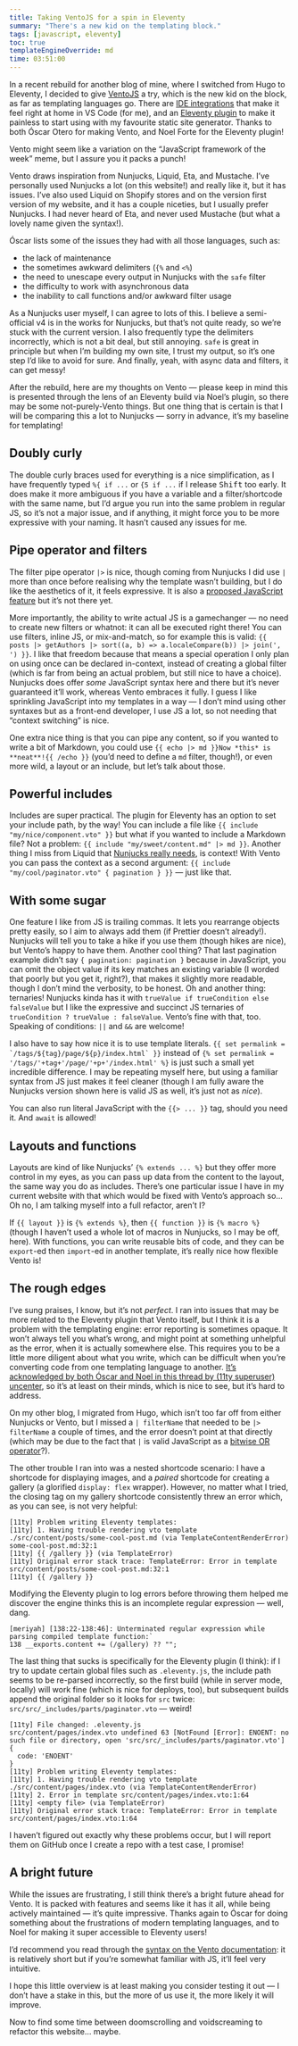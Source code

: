 ```yaml
---
title: Taking VentoJS for a spin in Eleventy
summary: "There's a new kid on the templating block."
tags: [javascript, eleventy]
toc: true
templateEngineOverride: md
time: 03:51:00
---
```


In a recent rebuild for another blog of mine, where I switched from Hugo to Eleventy, I decided to give [VentoJS](https://vento.js.org/) a try, which is the new kid on the block, as far as templating languages go. There are [IDE integrations](https://vento.js.org/editor-integrations/) that make it feel right at home in VS Code (for me), and an [Eleventy plugin](https://github.com/noelforte/eleventy-plugin-vento) to make it painless to start using with my favourite static site generator. Thanks to both Óscar Otero for making Vento, and Noel Forte for the Eleventy plugin!

Vento might seem like a variation on the “JavaScript framework of the week” meme, but I assure you it packs a punch!

Vento draws inspiration from Nunjucks, Liquid, Eta, and Mustache. I’ve personally used Nunjucks a lot (on this website!) and really like it, but it has issues. I’ve also used Liquid on Shopify stores and on the version first version of my website, and it has a couple niceties, but I usually prefer Nunjucks. I had never heard of Eta, and never used Mustache (but what a lovely name given the syntax!).

Óscar lists some of the issues they had with all those languages, such as:

- the lack of maintenance
- the sometimes awkward delimiters (`{%` and `<%`)
- the need to unescape every output in Nunjucks with the `safe` filter
- the difficulty to work with asynchronous data
- the inability to call functions and/or awkward filter usage

As a Nunjucks user myself, I can agree to lots of this. I believe a semi-official v4 is in the works for Nunjucks, but that’s not quite ready, so we’re stuck with the current version. I also frequently type the delimiters incorrectly, which is not a bit deal, but still annoying. `safe` is great in principle but when I’m building my own site, I trust my output, so it’s one step I’d like to avoid for sure. And finally, yeah, with async data and filters, it can get messy!

After the rebuild, here are my thoughts on Vento — please keep in mind this is presented through the lens of an Eleventy build via Noel’s plugin, so there may be some not-purely-Vento things. But one thing that is certain is that I will be comparing this a lot to Nunjucks — sorry in advance, it’s my baseline for templating!

## Doubly curly

The double curly braces used for everything is a nice simplification, as I have frequently typed `%{ if ...` or `{5 if ...` if I release <kbd>Shift</kbd> too early. It does make it more ambiguous if you have a variable and a filter/shortcode with the same name, but I’d argue you run into the same problem in regular JS, so it’s not a major issue, and if anything, it might force you to be more expressive with your naming. It hasn’t caused any issues for me.

## Pipe operator and filters

The filter pipe operator `|>` is nice, though coming from Nunjucks I did use `|` more than once before realising why the template wasn’t building, but I do like the aesthetics of it, it feels expressive. It is also a [proposed JavaScript feature](https://github.com/tc39/proposal-pipeline-operator) but it’s not there yet.

More importantly, the ability to write actual JS is a gamechanger — no need to create new filters or whatnot: it can all be executed right there! You can use filters, inline JS, or mix-and-match, so for example this is valid: `{{ posts |> getAuthors |> sort((a, b) => a.localeCompare(b)) |> join(', ') }}`. I like that freedom because that means a special operation I only plan on using once can be declared in-context, instead of creating a global filter (which is far from being an actual problem, but still nice to have a choice). Nunjucks does offer *some* JavaScript syntax here and there but it’s never guaranteed it’ll work, whereas Vento embraces it fully. I guess I like sprinkling JavaScript into my templates in a way — I don’t mind using other syntaxes but as a front-end developer, I use JS a lot, so not needing that “context switching” is nice.

One extra nice thing is that you can pipe any content, so if you wanted to write a bit of Markdown, you could use `{{ echo |> md }}Now *this* is **neat**!{{ /echo }}` (you’d need to define a `md` filter, though!), or even more wild, a layout or an include, but let’s talk about those.

## Powerful includes

Includes are super practical. The plugin for Eleventy has an option to set your include path, by the way! You can include a file like `{{ include "my/nice/component.vto" }}` but what if you wanted to include a Markdown file? Not a problem: `{{ include "my/sweet/content.md" |> md }}`. Another thing I miss from Liquid that [Nunjucks really needs](https://github.com/mozilla/nunjucks/issues/539), is context! With Vento you can pass the context as a second argument: `{{ include "my/cool/paginator.vto" { pagination } }}` — just like that.

## With some sugar

One feature I like from JS is trailing commas. It lets you rearrange objects pretty easily, so I aim to always add them (if Prettier doesn’t already!). Nunjucks will tell you to take a hike if you use them (though hikes are nice), but Vento’s happy to have them. Another cool thing? That last pagination example didn’t say `{ pagination: pagination }` because in JavaScript, you can omit the object value if its key matches an existing variable (I worded that poorly but you get it, right?), that makes it slightly more readable, though I don’t mind the verbosity, to be honest. Oh and another thing: ternaries! Nunjucks kinda has it with `trueValue if trueCondition else falseValue` but I like the expressive and succinct JS ternaries of `trueCondition ? trueValue : falseValue`. Vento’s fine with that, too. Speaking of conditions: `||` and `&&` are welcome!

I also have to say how nice it is to use template literals. ``{{ set permalink = `/tags/${tag}/page/${p}/index.html` }}`` instead of `{% set permalink = '/tags/'+tag+'/page/'+p+'/index.html' %}` is just such  a small yet incredible difference. I may be repeating myself here, but using a familiar syntax from JS just makes it feel cleaner (though I am fully aware the Nunjucks version shown here is valid JS as well, it’s just not as _nice_).

You can also run literal JavaScript with the `{{> ... }}` tag, should you need it. And `await` is allowed!

## Layouts and functions

Layouts are kind of like Nunjucks’ `{% extends ... %}` but they offer more control in my eyes, as you can pass up data from the content to the layout, the same way you do as includes. There’s one particular issue I have in my current website with that which would be fixed with Vento’s approach so… Oh no, I am talking myself into a full refactor, aren’t I?

If `{{ layout }}` is `{% extends %}`, then `{{ function }}` is `{% macro %}` (though I haven’t used a whole lot of macros in Nunjucks, so I may be off, here). With functions, you can write reusable bits of code, and they can be `export`-ed then `import`-ed in another template, it’s really nice how flexible Vento is!

## The rough edges

I’ve sung praises, I know, but it’s not *perfect*. I ran into issues that may be more related to the Eleventy plugin that Vento itself, but I think it is a problem with the templating engine: error reporting is sometimes opaque.  It won’t always tell you what’s wrong, and might point at something unhelpful as the error, when it is actually somewhere else. This requires you to be a little more diligent about what you write, which can be difficult when you’re converting code from one templating language to another. [It’s acknowledged by both Óscar and Noel in this thread by (11ty superuser) uncenter](https://github.com/ventojs/vento/issues/85), so it’s at least on their minds, which is nice to see, but it’s hard to address.

On my other blog, I migrated from Hugo, which isn’t too far off from either Nunjucks or Vento, but I missed a `| filterName` that needed to be `|> filterName` a couple of times, and the error doesn’t point at that directly (which may be due to the fact that `|` is valid JavaScript as a [bitwise OR operator](https://developer.mozilla.org/en-US/docs/Web/JavaScript/Reference/Operators/Bitwise_OR)?).

The other trouble I ran into was a nested shortcode scenario: I have a shortcode for displaying images, and a *paired* shortcode for creating a gallery (a glorified `display: flex` wrapper). However, no matter what I tried, the closing tag on my gallery shortcode consistently threw an error which, as you can see, is not very helpful:

```
[11ty] Problem writing Eleventy templates:
[11ty] 1. Having trouble rendering vto template ./src/content/posts/some-cool-post.md (via TemplateContentRenderError)
some-cool-post.md:32:1
[11ty] {{ /gallery }} (via TemplateError)
[11ty] Original error stack trace: TemplateError: Error in template src/content/posts/some-cool-post.md:32:1
[11ty] {{ /gallery }}
```

Modifying the Eleventy plugin to log errors before throwing them helped me discover the engine thinks this is an incomplete regular expression — well, dang.

```
[meriyah] [138:22-138:46]: Unterminated regular expression while parsing compiled template function:`
138 __exports.content += (/gallery) ?? "";
```

The last thing that sucks is specifically for the Eleventy plugin (I think): if I try to update certain global files such as `.eleventy.js`, the include path seems to be re-parsed incorrectly, so the first build (while in server mode, locally) will work fine (which is nice for deploys, too), but subsequent builds append the original folder so it looks for `src` twice: `src/src/_includes/parts/paginator.vto` — weird!

```
[11ty] File changed: .eleventy.js
src/content/pages/index.vto undefined 63 [NotFound [Error]: ENOENT: no such file or directory, open 'src/src/_includes/parts/paginator.vto'] {
  code: 'ENOENT'
}
[11ty] Problem writing Eleventy templates:
[11ty] 1. Having trouble rendering vto template ./src/content/pages/index.vto (via TemplateContentRenderError)
[11ty] 2. Error in template src/content/pages/index.vto:1:64
[11ty] <empty file> (via TemplateError)
[11ty] Original error stack trace: TemplateError: Error in template src/content/pages/index.vto:1:64
```

I haven’t figured out exactly why these problems occur, but I will report them on GitHub once I create a repo with a test case, I promise!

## A bright future
While the issues are frustrating, I still think there’s a bright future ahead for Vento. It is packed with features and seems like it has it all, while being actively maintained — it’s quite impressive. Thanks again to Óscar for doing something about the frustrations of modern templating languages, and to Noel for making it super accessible to Eleventy users!

I’d recommend you read through the [syntax on the Vento documentation](https://vento.js.org/syntax/): it is relatively short but if you’re somewhat familiar with JS, it’ll feel very intuitive.

I hope this little overview is at least making you consider testing it out — I don’t have a stake in this, but the more of us use it, the more likely it will improve.

Now to find some time between doomscrolling and voidscreaming to refactor this website… maybe.